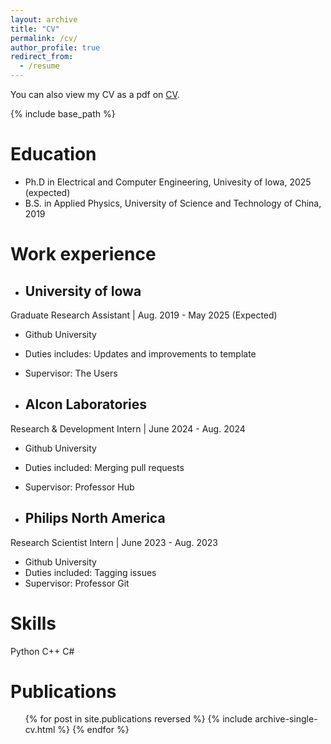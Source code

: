 ```yaml
---
layout: archive
title: "CV"
permalink: /cv/
author_profile: true
redirect_from:
  - /resume
---
```


<div class="wordwrap">You can also view my CV as a pdf on <a href="https://xxliu1996.github.io/files/xingxingliu_cv_mle_2024.pdf">CV</a>.
</div>

{% include base_path %}

Education
======
* Ph.D in Electrical and Computer Engineering, Univesity of Iowa, 2025 (expected)
* B.S. in Applied Physics, University of Science and Technology of China, 2019

Work experience
======
* ## University of Iowa
Graduate Research Assistant | Aug. 2019 - May 2025 (Expected)
  * Github University
  * Duties includes: Updates and improvements to template
  * Supervisor: The Users

* ## Alcon Laboratories
Research & Development Intern | June 2024 - Aug. 2024
  * Github University
  * Duties included: Merging pull requests
  * Supervisor: Professor Hub

* ## Philips North America
Research Scientist Intern | June 2023 - Aug. 2023
  * Github University
  * Duties included: Tagging issues
  * Supervisor: Professor Git
  
Skills
======
Python
C++
C#

Publications
======
  <ul>{% for post in site.publications reversed %}
    {% include archive-single-cv.html %}
  {% endfor %}</ul>